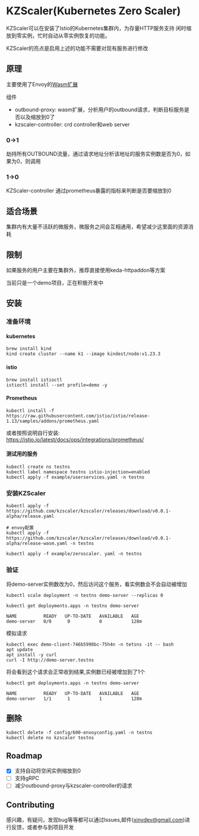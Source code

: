 # KZScaler(Kubernetes Zero Scaler)

KZScaler可以在安装了Istio的Kubernetes集群内，为存量HTTP服务支持 闲时缩放到零实例，忙时自动从零实例恢复的功能。

KZScaler的亮点是启用上述的功能不需要对现有服务进行修改

## 原理

主要使用了Envoy的[Wasm扩展](https://www.envoyproxy.io/docs/envoy/latest/api-v3/extensions/filters/http/wasm/v3/wasm.proto)

组件

* outbound-proxy: wasm扩展，分析用户的outbound请求，判断目标服务是否以及缩放到0了
* kzscaler-controller: crd controller和web server

### 0->1

劫持所有OUTBOUND流量，通过请求地址分析该地址的服务实例数是否为0，如果为0，则调用

### 1->0

KZScaler-controller 通过prometheus暴露的指标来判断是否要缩放到0

## 适合场景

集群内有大量不活跃的微服务，微服务之间会互相通用，希望减少这里面的资源消耗

## 限制

如果服务的用户主要在集群外，推荐直接使用keda-httpaddon等方案

当前只是一个demo项目，正在积极开发中

## 安装

### 准备环境

#### kubernetes

```shell
brew install kind
kind create cluster --name k1 --image kindest/node:v1.23.3
```

#### istio

```shell
brew install istioctl
istioctl install --set profile=demo -y
```

#### Prometheus

```shell
kubectl install -f https://raw.githubusercontent.com/istio/istio/release-1.13/samples/addons/prometheus.yaml
```

或者按照说明自行安装: https://istio.io/latest/docs/ops/integrations/prometheus/

#### 测试用的服务

```shell
kubectl create ns testns
kubectl label namespace testns istio-injection=enabled
kubectl apply -f example/userservices.yaml -n testns
```

### 安装KZScaler

```shell
kubectl apply -f https://github.com/kzscaler/kzscaler/releases/download/v0.0.1-alpha/release.yaml

# envoy配置
kubectl apply -f https://github.com/kzscaler/kzscaler/releases/download/v0.0.1-alpha/release-wasm.yaml -n testns

kubectl apply -f example/zeroscaler. yaml -n testns
```

### 验证

将demo-server实例数改为0，然后访问这个服务，看实例数会不会自动被增加

```shell
kubectl scale deployment -n testns demo-server --replicas 0
```

```shell
kubectl get deployments.apps -n testns demo-server
```

```
NAME          READY   UP-TO-DATE   AVAILABLE   AGE
demo-server   0/0      0           0           128m
```

模拟请求

```shell
kubectl exec demo-client-746b5998bc-75h4n -n tetsns -it -- bash
apt update
apt install -y curl
curl -I http://demo-server.testns
```

将会看到这个请求会正常收到结果,实例数已经被增加到了1个

```shell
kubectl get deployments.apps -n testns demo-server
```

```
NAME          READY   UP-TO-DATE   AVAILABLE   AGE
demo-server   1/1      1           1           128m
```

## 删除

```shell
kubectl delete -f config/600-envoyconfig.yaml -n testns
kubectl delete ns kzscaler testns  
```

## Roadmap

- [x] 支持自动将空闲实例缩放到0
- [ ] 支持gRPC
- [ ] 减少outbound-proxy与kzscaler-controller的请求

## Contributing

感兴趣，有疑问，发现bug等等都可以通过Issues,邮件(xinydev@gmail.com)进行反馈，或者参与到项目开发